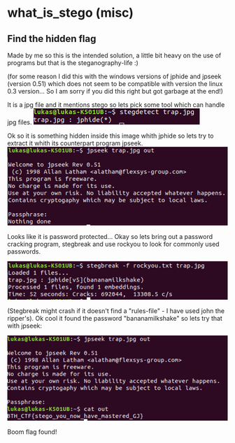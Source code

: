 # what_is_stego (misc)

## Find the hidden flag

Made by me so this is the intended solution, a little bit heavy on the use of programs but that is the steganography-life :)  

(for some reason I did this with the windows versions of jphide and jpseek (version 0.51) which does not seem to be compatible with version the linux 0.3 version... So I am sorry if you did this right but got garbage at the end!)

It is a jpg file and it mentions stego so lets pick some tool which can handle jpg files.
![alt text](imgs/stegdetect.png "stegdetect")

Ok so it is something hidden inside this image whith jphide so lets try to extract it whith its counterpart program jpseek.  
![alt text](imgs/jpseek1.png "jpseek")
  
Looks like it is password protected... Okay so lets bring out a password cracking program, stegbreak and use rockyou to look for commonly used passwords.

![alt text](imgs/stegbreak.png "stegbreak")

(Stegbreak might crash if it doesn't find a "rules-file" - I have used john the ripper's).
Ok cool it found the password "bananamilkshake" so lets try that with jpseek:

![alt text](imgs/jpseek2.png "final")

Boom flag found!

